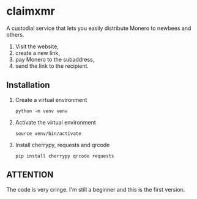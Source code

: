 # claimxmr

A custodial service that lets you easily distribute Monero to newbees and others.

1. Visit the website,
2. create a new link,
3. pay Monero to the subaddress,
4. send the link to the recipient.

## Installation

1. Create a virtual environment

   ```
   python -m venv venv
   ```

2. Activate the virtual environment

   ```
   source venv/bin/activate
   ```

3. Install cherrypy, requests and qrcode
   ```
   pip install cherrypy qrcode requests
   ```

## ATTENTION

The code is very cringe. I'm still a beginner and this is the first version.
